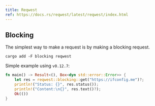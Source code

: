 ```yaml
---
title: Reqwest
ref: https://docs.rs/reqwest/latest/reqwest/index.html
---
```


## Blocking

The simplest way to make a request is by making a blocking request.

```shell
cargo add -F blocking reqwest
```

Simple example using `v0.12.7`:

```rust
fn main() -> Result<(), Box<dyn std::error::Error>> {
    let res = reqwest::blocking::get("https://ifconfig.me")?;
    println!("Status: {}", res.status());
    println!("Content:\n{}", res.text()?);
    Ok(())
}
```
